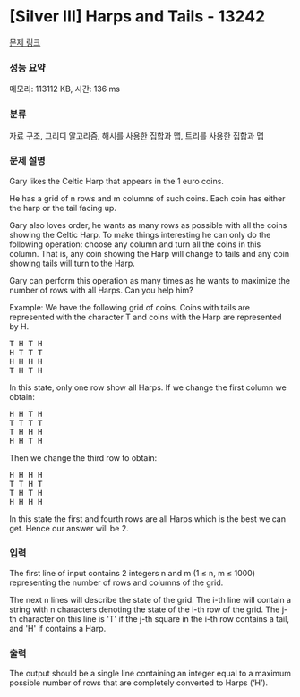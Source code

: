 # [Silver III] Harps and Tails - 13242 

[문제 링크](https://www.acmicpc.net/problem/13242) 

### 성능 요약

메모리: 113112 KB, 시간: 136 ms

### 분류

자료 구조, 그리디 알고리즘, 해시를 사용한 집합과 맵, 트리를 사용한 집합과 맵

### 문제 설명

<p>Gary likes the Celtic Harp that appears in the 1 euro coins.</p>

<p>He has a grid of n rows and m columns of such coins. Each coin has either the harp or the tail facing up.</p>

<p>Gary also loves order, he wants as many rows as possible with all the coins showing the Celtic Harp. To make things interesting he can only do the following operation: choose any column and turn all the coins in this column. That is, any coin showing the Harp will change to tails and any coin showing tails will turn to the Harp.</p>

<p>Gary can perform this operation as many times as he wants to maximize the number of rows with all Harps. Can you help him?</p>

<p>Example: We have the following grid of coins. Coins with tails are represented with the character T and coins with the Harp are represented by H.</p>

<pre>T H T H
H T T T
H H H H
T H T H</pre>

<p>In this state, only one row show all Harps. If we change the first column we obtain:</p>

<pre>H H T H
T T T T
T H H H
H H T H</pre>

<p>Then we change the third row to obtain:</p>

<pre>H H H H
T T H T
T H T H
H H H H
</pre>

<p>In this state the first and fourth rows are all Harps which is the best we can get. Hence our answer will be 2.</p>

### 입력 

 <p>The first line of input contains 2 integers n and m (1 ≤ n, m ≤ 1000) representing the number of rows and columns of the grid. </p>

<p>The next n lines will describe the state of the grid. The i-th line will contain a string with n characters denoting the state of the i-th row of the grid. The j-th character on this line is 'T' if the j-th square in the i-th row contains a tail, and 'H' if contains a Harp.</p>

### 출력 

 <p>The output should be a single line containing an integer equal to a maximum possible number of rows that are completely converted to Harps (‘H’).</p>

